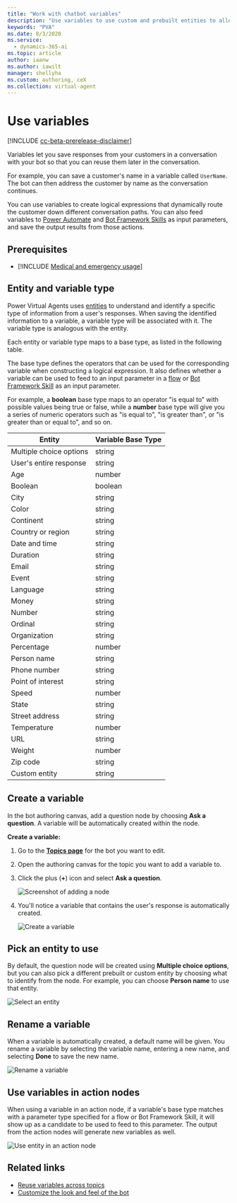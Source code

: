 ```yaml
---
title: "Work with chatbot variables"
description: "Use variables to use custom and prebuilt entities to allow for customized conversations in your bot."
keywords: "PVA"
ms.date: 8/3/2020
ms.service:
  - dynamics-365-ai
ms.topic: article
author: iaanw
ms.author: iawilt
manager: shellyha
ms.custom: authoring, ceX
ms.collection: virtual-agent
---
```


# Use variables

[!INCLUDE [cc-beta-prerelease-disclaimer](includes/cc-beta-prerelease-disclaimer.md)]

Variables let you save responses from your customers in a conversation with your bot so that you can reuse them later in the conversation. 

For example, you can save a customer's name in a variable called `UserName`. The bot can then address the customer by name as the conversation continues.

You can use variables to create logical expressions that dynamically route the customer down different conversation paths. You can also feed variables to [Power Automate](advanced-flow.md) and [Bot Framework Skills](/azure/bot-service/bot-builder-skills-overview?view=azure-bot-service-4.0) as input parameters, and save the output results from those actions.  

## Prerequisites

- [!INCLUDE [Medical and emergency usage](includes/pva-usage-limitations.md)]


## Entity and variable type
Power Virtual Agents uses [entities](advanced-entities-slot-filling.md) to understand and identify a specific type of information from a user's responses. When saving the identified information to a variable, a variable type will be associated with it. The variable type is analogous with the entity. 

Each entity or variable type maps to a base type, as listed in the following table. 

The base type defines the operators that can be used for the corresponding variable when constructing a logical expression. It also defines whether a variable can be used to feed to an input parameter in a [flow](advanced-flow.md) or [Bot Framework Skill](/azure/bot-service/bot-builder-skills-overview?view=azure-bot-service-4.0) as an input parameter. 

For example, a **boolean** base type maps to an operator "is equal to" with possible values being true or false, while a **number** base type will give you a series of numeric operators such as "is equal to", "is greater than", or "is greater than or equal to", and so on.

 Entity | Variable Base Type
 ---|---
 Multiple choice options | string
 User's entire response | string
 Age | number
 Boolean | boolean
 City | string
 Color | string
 Continent | string
 Country or region | string
 Date and time | string
 Duration | string
 Email | string
 Event | string
 Language | string
 Money | string
 Number | string
 Ordinal | string
 Organization | string
 Percentage | number
 Person name | string
 Phone number | string
 Point of interest | string
 Speed | number
 State | string
 Street address | string
 Temperature | number
 URL | string
 Weight | number
 Zip code | string
 Custom entity | string

## Create a variable
In the bot authoring canvas, add a question node by choosing **Ask a question**. A variable will be automatically created within the node.

**Create a variable:**

1. Go to the [**Topics page**](getting-started-create-topics.md) for the bot you want to edit.

1. Open the authoring canvas for the topic you want to add a variable to.

1. Click the plus (**+**) icon and select **Ask a question**. 

   ![Screenshot of adding a node](media/handoff-add-node.png)

1. You'll notice a variable that contains the user's response is automatically created.





   ![Create a variable](media/Automatically_created_variable_(draft).PNG)

## Pick an entity to use
By default, the question node will be created using **Multiple choice options**, but you can also pick a different prebuilt or custom entity by choosing what to identify from the node. For example, you can choose **Person name** to use that entity. 

![Select an entity](media/Pick_an_entity_(draft).PNG)

## Rename a variable
When a variable is automatically created, a default name will be given. You rename a variable by selecting the variable name, entering a new name, and selecting **Done** to save the new name.

![Rename a variable](media/Rename_a_variable_(draft).PNG)

## Use variables in action nodes
When using a variable in an action node, if a variable's base type matches with a parameter type specified for a flow or Bot Framework Skill, it will show up as a candidate to be used to feed to this parameter. The output from the action nodes will generate new variables as well.  

![Use entity in an action node](media/User_a_variable_in_Skills(draft).PNG)


## Related links
- [Reuse variables across topics](authoring-variables-bot.md)
- [Customize the look and feel of the bot](customize-default-canvas.md)
